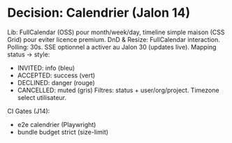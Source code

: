 # Decision: Calendrier (Jalon 14)

Lib: FullCalendar (OSS) pour month/week/day, timeline simple maison (CSS Grid) pour eviter licence premium.
DnD & Resize: FullCalendar interaction.
Polling: 30s. SSE optionnel a activer au Jalon 30 (updates live).
Mapping status -> style:

- INVITED: info (bleu)
- ACCEPTED: success (vert)
- DECLINED: danger (rouge)
- CANCELLED: muted (gris)
  Filtres: status + user/org/project. Timezone select utilisateur.

CI Gates (J14):

- e2e calendrier (Playwright)
- bundle budget strict (size-limit)
